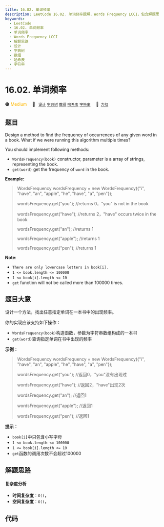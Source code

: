```yaml
---
title: 16.02. 单词频率
description: LeetCode 16.02. 单词频率题解，Words Frequency LCCI，包含解题思路、复杂度分析以及完整的 JavaScript 代码实现。
keywords:
  - LeetCode
  - 16.02. 单词频率
  - 单词频率
  - Words Frequency LCCI
  - 解题思路
  - 设计
  - 字典树
  - 数组
  - 哈希表
  - 字符串
---
```


# 16.02. 单词频率

🟠 <font color=#ffb800>Medium</font>&emsp; 🔖&ensp; [`设计`](/tag/design.md) [`字典树`](/tag/trie.md) [`数组`](/tag/array.md) [`哈希表`](/tag/hash-table.md) [`字符串`](/tag/string.md)&emsp; 🔗&ensp;[`力扣`](https://leetcode.cn/problems/words-frequency-lcci)

## 题目

Design a method to find the frequency of occurrences of any given word in a
book. What if we were running this algorithm multiple times?

You should implement following methods:

  * `WordsFrequency(book)` constructor, parameter is a array of strings, representing the book.
  * `get(word)` get the frequency of `word` in the book. 

**Example:**

> 
> 
> 
> 
> 
> WordsFrequency wordsFrequency = new WordsFrequency({"i", "have", "an", "apple", "he", "have", "a", "pen"});
> 
> wordsFrequency.get("you"); //returns 0，"you" is not in the book
> 
> wordsFrequency.get("have"); //returns 2，"have" occurs twice in the book
> 
> wordsFrequency.get("an"); //returns 1
> 
> wordsFrequency.get("apple"); //returns 1
> 
> wordsFrequency.get("pen"); //returns 1
> 
> 

**Note:**

  * `There are only lowercase letters in book[i].`
  * `1 <= book.length <= 100000`
  * `1 <= book[i].length <= 10`
  * `get` function will not be called more than 100000 times.


## 题目大意

设计一个方法，找出任意指定单词在一本书中的出现频率。

你的实现应该支持如下操作：

  * `WordsFrequency(book)`构造函数，参数为字符串数组构成的一本书
  * `get(word)`查询指定单词在书中出现的频率

**示例：**

> 
> 
> 
> 
> 
> WordsFrequency wordsFrequency = new WordsFrequency({"i", "have", "an", "apple", "he", "have", "a", "pen"});
> 
> wordsFrequency.get("you"); //返回0，"you"没有出现过
> 
> wordsFrequency.get("have"); //返回2，"have"出现2次
> 
> wordsFrequency.get("an"); //返回1
> 
> wordsFrequency.get("apple"); //返回1
> 
> wordsFrequency.get("pen"); //返回1
> 
> 

**提示：**

  * `book[i]`中只包含小写字母
  * `1 <= book.length <= 100000`
  * `1 <= book[i].length <= 10`
  * `get`函数的调用次数不会超过100000


## 解题思路

#### 复杂度分析

- **时间复杂度**：`O()`，
- **空间复杂度**：`O()`，

## 代码

```javascript

```